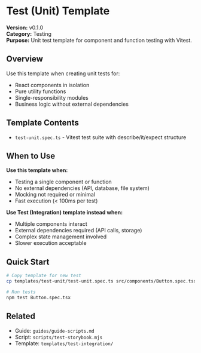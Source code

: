 # Test (Unit) Template

**Version:** v0.1.0  
**Category:** Testing  
**Purpose:** Unit test template for component and function testing with Vitest.

## Overview

Use this template when creating unit tests for:

- React components in isolation
- Pure utility functions
- Single-responsibility modules
- Business logic without external dependencies

## Template Contents

- `test-unit.spec.ts` - Vitest test suite with describe/it/expect structure

## When to Use

**Use this template when:**

- Testing a single component or function
- No external dependencies (API, database, file system)
- Mocking not required or minimal
- Fast execution (< 100ms per test)

**Use Test (Integration) template instead when:**

- Multiple components interact
- External dependencies required (API calls, storage)
- Complex state management involved
- Slower execution acceptable

## Quick Start

```bash
# Copy template for new test
cp templates/test-unit/test-unit.spec.ts src/components/Button.spec.tsx

# Run tests
npm test Button.spec.tsx
```

## Related

- Guide: `guides/guide-scripts.md`
- Script: `scripts/test-storybook.mjs`
- Template: `templates/test-integration/`
